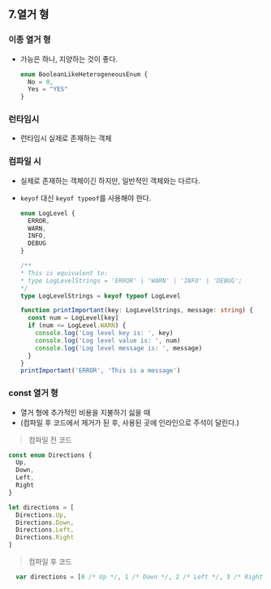 ## 7.열거 형

### 이종 열거 형

* 가능은 하나, 지양하는 것이 좋다.

  ```typescript
  enum BooleanLikeHeterogeneousEnum {
    No = 0,
    Yes = "YES"
  }
  ```

### 런타임시

* 런타임시 실제로 존재하는 객체

### 컴파일 시

* 실제로 존재하는 객체이긴 하지만, 일반적인 객체와는 다르다.
* `keyof` 대신 `keyof typeof`를 사용해야 한다.

  ```typescript
  enum LogLevel {
    ERROR,
    WARN,
    INFO,
    DEBUG
  }

  /**
  * This is equivalent to:
  * type LogLevelStrings = 'ERROR' | 'WARN' | 'INFO' | 'DEBUG';
  */
  type LogLevelStrings = keyof typeof LogLevel

  function printImportant(key: LogLevelStrings, message: string) {
    const num = LogLevel[key]
    if (num <= LogLevel.WARN) {
      console.log('Log level key is: ', key)
      console.log('Log level value is: ', num)
      console.log('Log level message is: ', message)
    }
  }
  printImportant('ERROR', 'This is a message')
  ```

### const 열거 형

* 열거 형에 추가적인 비용을 지불하기 싫을 때
* (컴파일 후 코드에서 제거가 된 후, 사용된 곳에 인라인으로 주석이 달린다.)

> 컴파일 전 코드

  ```typescript
  const enum Directions {
    Up,
    Down,
    Left,
    Right
  }

  let directions = [
    Directions.Up,
    Directions.Down,
    Directions.Left,
    Directions.Right
  ]
  ```

> 컴파일 후 코드

  ```typescript
    var directions = [0 /* Up */, 1 /* Down */, 2 /* Left */, 3 /* Right */];
  ```